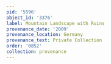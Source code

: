 ```yaml
---
pid: '5596'
object_id: '3376'
label: Mountain Landscape with Ruins
provenance_date: '2009'
provenance_location: Germany
provenance_text: Private Collection
order: '0852'
collection: provenance
---
```

